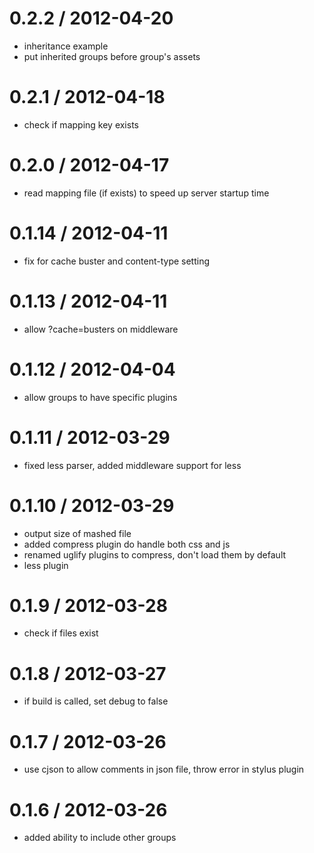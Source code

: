 
0.2.2 / 2012-04-20 
==================

  * inheritance example
  * put inherited groups before group's assets

0.2.1 / 2012-04-18 
==================

  * check if mapping key exists

0.2.0 / 2012-04-17 
==================

  * read mapping file (if exists) to speed up server startup time

0.1.14 / 2012-04-11 
==================

  * fix for cache buster and content-type setting

0.1.13 / 2012-04-11 
==================

  * allow ?cache=busters on middleware

0.1.12 / 2012-04-04 
==================

  * allow groups to have specific plugins

0.1.11 / 2012-03-29 
==================

  * fixed less parser, added middleware support for less

0.1.10 / 2012-03-29 
==================

  * output size of mashed file
  * added compress plugin do handle both css and js
  * renamed uglify plugins to compress, don't load them by default
  * less plugin

0.1.9 / 2012-03-28
==================

  * check if files exist 

0.1.8 / 2012-03-27
==================

  * if build is called, set debug to false 

0.1.7 / 2012-03-26
==================

  * use cjson to allow comments in json file, throw error in stylus plugin 

0.1.6 / 2012-03-26
==================

  * added ability to include other groups 

